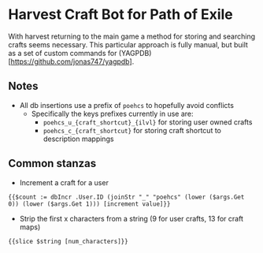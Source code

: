 # Harvest Craft Bot for Path of Exile #

With harvest returning to the main game a method for storing and searching crafts seems necessary. This particular approach is fully manual, but built as a set of custom commands for (YAGPDB)[https://github.com/jonas747/yagpdb].

## Notes

- All db insertions use a prefix of `poehcs` to hopefully avoid conflicts
  - Specifically the keys prefixes currently in use are:
    - `poehcs_u_{craft_shortcut}_{ilvl}` for storing user owned crafts
    - `poehcs_c_{craft_shortcut}` for storing craft shortcut to description mappings

## Common stanzas
- Increment a craft for a user
```
{{$count := dbIncr .User.ID (joinStr "_" "poehcs" (lower ($args.Get 0)) (lower ($args.Get 1))) [increment value]}}
```
- Strip the first x characters from a string (9 for user crafts, 13 for craft maps)
```
{{slice $string [num_characters]}}
```